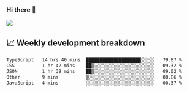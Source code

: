 ### Hi there 👋
<img align="center" src="https://github-readme-stats.vercel.app/api?username=Tumao727&show_icons=true&hide_title=true&theme=dracula" />


## 📈 Weekly development breakdown
<!--START_SECTION:waka-->

```txt
TypeScript   14 hrs 40 mins  ████████████████████░░░░░   79.87 %
CSS          1 hr 42 mins    ██▒░░░░░░░░░░░░░░░░░░░░░░   09.32 %
JSON         1 hr 39 mins    ██▒░░░░░░░░░░░░░░░░░░░░░░   09.02 %
Other        9 mins          ▒░░░░░░░░░░░░░░░░░░░░░░░░   00.86 %
JavaScript   4 mins          ░░░░░░░░░░░░░░░░░░░░░░░░░   00.37 %
```

<!--END_SECTION:waka-->